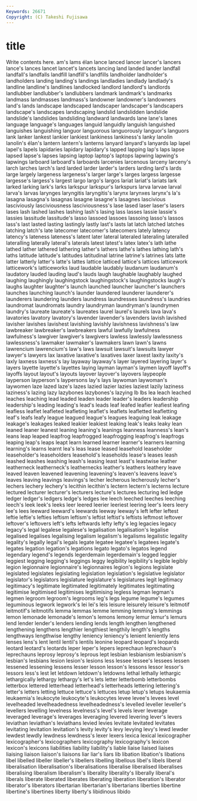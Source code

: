 ```yaml
---
Keywords: 26671 
Copyright: (C) Takeshi Fujisawa
---
```


# title

Write contents here.
am's lams élan lance lanced
lancer lancer's lancers lance's lances lancet lancet's lancets lancing land
landed lander landfall landfall's landfalls landfill landfill's landfills landholder landholder's
landholders landing landing's landings landladies landlady landlady's landline landline's landlines
landlocked landlord landlord's landlords landlubber landlubber's landlubbers landmark landmark's landmarks
landmass landmasses landmass's landowner landowner's landowners land's lands landscape landscaped
landscaper landscaper's landscapers landscape's landscapes landscaping landslid landslidden landslide landslide's
landslides landsliding landward landwards lane lane's lanes language language's languages
languid languidly languish languished languishes languishing languor languorous languorously languor's
languors lank lanker lankest lankier lankiest lankiness lankiness's lanky lanolin
lanolin's élan's lantern lantern's lanterns lanyard lanyard's lanyards lap lapel
lapel's lapels lapidaries lapidary lapidary's lapped lapping lap's laps lapse
lapsed lapse's lapses lapsing laptop laptop's laptops lapwing lapwing's lapwings
larboard larboard's larboards larcenies larcenous larceny larceny's larch larches larch's
lard larded larder larder's larders larding lard's lards large largely
largeness largeness's larger large's larges largess largesse largesse's largess's largest
largo largo's largos lariat lariat's lariats lark larked larking lark's
larks larkspur larkspur's larkspurs larva larvae larval larva's larvas larynges
laryngitis laryngitis's larynx larynxes larynx's la's lasagna lasagna's lasagnas lasagne
lasagne's lasagnes lascivious lasciviously lasciviousness lasciviousness's lase lased laser laser's
lasers lases lash lashed lashes lashing lash's lasing lass lasses
lassie lassie's lassies lassitude lassitude's lasso lassoed lassoes lassoing lasso's
lassos lass's last lasted lasting lastingly lastly last's lasts lat
latch latched latches latching latch's late latecomer latecomer's latecomers lately
latency latency's lateness lateness's latent later lateral lateraled lateraling lateralled
lateralling laterally lateral's laterals latest latest's latex latex's lath lathe
lathed lather lathered lathering lather's lathers lathe's lathes lathing lath's
laths latitude latitude's latitudes latitudinal latrine latrine's latrines lats latte
latter latterly latter's latte's lattes lattice latticed lattice's lattices latticework
latticework's latticeworks laud laudable laudably laudanum laudanum's laudatory lauded lauding
laud's lauds laugh laughable laughably laughed laughing laughingly laughingstock laughingstock's
laughingstocks laugh's laughs laughter laughter's launch launched launcher launcher's launchers
launches launching launch's launder laundered launderer launderer's launderers laundering launders
laundress laundresses laundress's laundries laundromat laundromats laundry laundryman laundryman's laundrymen
laundry's laureate laureate's laureates laurel laurel's laurels lava lava's lavatories
lavatory lavatory's lavender lavender's lavenders lavish lavished lavisher lavishes lavishest
lavishing lavishly lavishness lavishness's law lawbreaker lawbreaker's lawbreakers lawful lawfully
lawfulness lawfulness's lawgiver lawgiver's lawgivers lawless lawlessly lawlessness lawlessness's lawmaker
lawmaker's lawmakers lawn lawn's lawns lawrencium lawrencium's law's laws lawsuit
lawsuit's lawsuits lawyer lawyer's lawyers lax laxative laxative's laxatives laxer
laxest laxity laxity's laxly laxness laxness's lay layaway layaway's layer
layered layering layer's layers layette layette's layettes laying layman layman's
laymen layoff layoff's layoffs layout layout's layouts layover layover's layovers
laypeople layperson layperson's laypersons lay's lays laywoman laywoman's laywomen laze
lazed laze's lazes lazied lazier lazies laziest lazily laziness laziness's
lazing lazy lazybones lazybones's lazying lb lbs lea leach leached
leaches leaching lead leaded leaden leader leader's leaders leadership leadership's
leading leading's lead's leads leaf leafed leafier leafiest leafing leafless
leaflet leafleted leafleting leaflet's leaflets leafletted leafletting leaf's leafs leafy
league leagued league's leagues leaguing leak leakage leakage's leakages leaked
leakier leakiest leaking leak's leaks leaky lean leaned leaner leanest
leaning leaning's leanings leanness leanness's lean's leans leap leaped leapfrog
leapfrogged leapfrogging leapfrog's leapfrogs leaping leap's leaps leapt learn learned
learner learner's learners learning learning's learns learnt lea's leas lease
leased leasehold leaseholder leaseholder's leaseholders leasehold's leaseholds lease's leases leash
leashed leashes leashing leash's leasing least least's leastwise leather leatherneck
leatherneck's leathernecks leather's leathers leathery leave leaved leaven leavened leavening
leavening's leaven's leavens leave's leaves leaving leavings leavings's lecher lecherous
lecherously lecher's lechers lechery lechery's lecithin lecithin's lectern lectern's lecterns
lecture lectured lecturer lecturer's lecturers lecture's lectures lecturing led ledge
ledger ledger's ledgers ledge's ledges lee leech leeched leeches leeching
leech's leek leek's leeks leer leered leerier leeriest leering leer's
leers leery lee's lees leeward leeward's leewards leeway leeway's left
lefter leftest leftie leftie's lefties leftism leftism's leftist leftist's leftists
leftmost leftover leftover's leftovers left's lefts leftwards lefty lefty's leg
legacies legacy legacy's legal legalese legalese's legalisation legalisation's legalise legalised
legalises legalising legalism legalism's legalisms legalistic legality legality's legally legal's
legals legate legatee legatee's legatees legate's legates legation legation's legations
legato legato's legatos legend legendary legend's legends legerdemain legerdemain's legged
leggier leggiest legging legging's leggings leggy legibility legibility's legible legibly
legion legionnaire legionnaire's legionnaires legion's legions legislate legislated legislates legislating
legislation legislation's legislative legislator legislator's legislators legislature legislature's legislatures legit
legitimacy legitimacy's legitimate legitimated legitimately legitimates legitimating legitimise legitimised legitimises
legitimising legless legman legman's legmen legroom legroom's legrooms leg's legs
legume legume's legumes leguminous legwork legwork's lei lei's leis leisure
leisurely leisure's leitmotif leitmotif's leitmotifs lemma lemmas lemme lemming lemming's
lemmings lemon lemonade lemonade's lemon's lemons lemony lemur lemur's lemurs
lend lender lender's lenders lending lends length lengthen lengthened lengthening
lengthens lengthier lengthiest lengthily length's lengths lengthways lengthwise lengthy leniency
leniency's lenient leniently lens lenses lens's lent lentil lentil's lentils
leonine leopard leopard's leopards leotard leotard's leotards leper leper's lepers
leprechaun leprechaun's leprechauns leprosy leprosy's leprous lept lesbian lesbianism lesbianism's
lesbian's lesbians lesion lesion's lesions less lessee lessee's lessees lessen
lessened lessening lessens lesser lesson lesson's lessons lessor lessor's lessors
less's lest let letdown letdown's letdowns lethal lethally lethargic lethargically
lethargy lethargy's let's lets letter letterbomb letterbombs letterbox lettered letterhead
letterhead's letterheads lettering lettering's letter's letters letting lettuce lettuce's lettuces
letup letup's letups leukaemia leukaemia's leukocyte leukocyte's leukocytes levee levee's
levees level levelheaded levelheadedness levelheadedness's levelled leveller leveller's levellers levelling
levelness levelness's level's levels lever leverage leveraged leverage's leverages leveraging
levered levering lever's levers leviathan leviathan's leviathans levied levies levitate
levitated levitates levitating levitation levitation's levity levity's levy levying levy's
lewd lewder lewdest lewdly lewdness lewdness's lexer lexers lexica lexical
lexicographer lexicographer's lexicographers lexicography lexicography's lexicon lexicon's lexicons liabilities liability
liability's liable liaise liaised liaises liaising liaison liaison's liaisons liar
liar's liars lib libation libation's libations libel libelled libeller libeller's
libellers libelling libellous libel's libels liberal liberalisation liberalisation's liberalisations liberalise
liberalised liberalises liberalising liberalism liberalism's liberality liberality's liberally liberal's liberals
liberate liberated liberates liberating liberation liberation's liberator liberator's liberators libertarian
libertarian's libertarians liberties libertine libertine's libertines liberty liberty's libidinous libido
